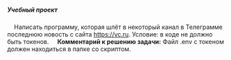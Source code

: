 ##### Учебный проект
&nbsp;&nbsp;&nbsp;&nbsp;Написать программу, которая шлёт в некоторый канал в Телеграмме последнюю новость с сайта https://vc.ru. Условие: в коде не должно быть токенов.
&nbsp;&nbsp;&nbsp;&nbsp;__Комментарий к решению задачи:__ Файл .env с токеном должен находиться в папке со скриптом.

